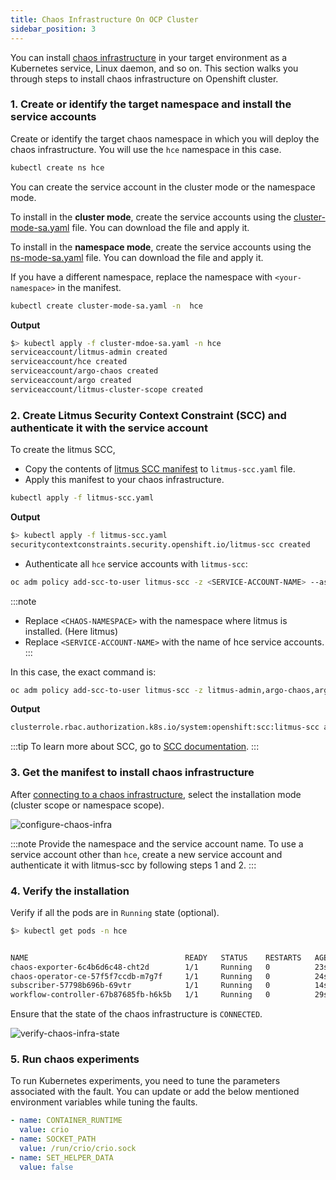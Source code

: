 ```yaml
---
title: Chaos Infrastructure On OCP Cluster
sidebar_position: 3
---
```

You can install [chaos infrastructure](./connect-chaos-infrastructures) in your target environment as a Kubernetes service, Linux daemon, and so on. This section walks you through steps to install chaos infrastructure on Openshift cluster.

### 1. Create or identify the target namespace and install the service accounts

Create or identify the target chaos namespace in which you will deploy the chaos infrastructure.
You will use the `hce` namespace in this case.

```bash
kubectl create ns hce
```

You can create the service account in the cluster mode or the namespace mode.   

To install in the **cluster mode**, create the service accounts using the [cluster-mode-sa.yaml](./static/openshift-installation/cluster-sa.yaml) file. You can download the file and apply it.

To install in the **namespace mode**, create the service accounts using the [ns-mode-sa.yaml](./static/openshift-installation/namespace-sa.yaml) file. You can download the file and apply it.

If you have a different namespace, replace the namespace with `<your-namespace>` in the manifest.

```bash
kubectl create cluster-mode-sa.yaml -n  hce
```

__Output__

```bash
$> kubectl apply -f cluster-mdoe-sa.yaml -n hce
serviceaccount/litmus-admin created
serviceaccount/hce created
serviceaccount/argo-chaos created
serviceaccount/argo created
serviceaccount/litmus-cluster-scope created
```

### 2. Create Litmus Security Context Constraint (SCC) and authenticate it with the service account

To create the litmus SCC,
- Copy the contents of [litmus SCC manifest](./static/openshift-installation/litmus-scc.yaml) to `litmus-scc.yaml` file.
- Apply this manifest to your chaos infrastructure. 

```bash
kubectl apply -f litmus-scc.yaml
```

__Output__

```bash
$> kubectl apply -f litmus-scc.yaml
securitycontextconstraints.security.openshift.io/litmus-scc created
```
- Authenticate all `hce` service accounts with `litmus-scc`:

```bash
oc adm policy add-scc-to-user litmus-scc -z <SERVICE-ACCOUNT-NAME> --as system:admin -n <CHAOS-NAMESPACE>
```

:::note
- Replace `<CHAOS-NAMESPACE>` with the namespace where litmus is installed. (Here litmus)
- Replace `<SERVICE-ACCOUNT-NAME>` with the name of hce service accounts.
:::


In this case, the exact command is:
```bash
oc adm policy add-scc-to-user litmus-scc -z litmus-admin,argo-chaos,argo,litmus-cluster-scope,default,hce --as system:admin -n hce
```

__Output__

```bash
clusterrole.rbac.authorization.k8s.io/system:openshift:scc:litmus-scc added: ["litmus-admin" "argo-chaos" "argo" "litmus-cluster-scope" "default" "hce"]
```

:::tip
To learn more about SCC, go to [SCC documentation](../overview/Security/security-templates/openshift-scc).
:::

### 3. Get the manifest to install chaos infrastructure

After [connecting to a chaos infrastructure](./connect-chaos-infrastructures), select the installation mode (cluster scope or namespace scope).

![configure-chaos-infra](https://user-images.githubusercontent.com/35391335/226420643-6490d8bc-90fc-438e-92cc-f90a736ab374.png)


:::note
Provide the namespace and the service account name. To use a service account other than `hce`, create a new service account and authenticate it with litmus-scc by following steps 1 and 2.
:::

### 4. Verify the installation

Verify if all the pods are in `Running` state (optional).

```bash
$> kubectl get pods -n hce


NAME                                   READY   STATUS    RESTARTS   AGE
chaos-exporter-6c4b6d6c48-cht2d        1/1     Running   0          23s
chaos-operator-ce-57f5f7ccdb-m7g7f     1/1     Running   0          24s
subscriber-57798b696b-69vtr            1/1     Running   0          14s
workflow-controller-67b87685fb-h6k5b   1/1     Running   0          29s
```

Ensure that the state of the chaos infrastructure is `CONNECTED`.

![verify-chaos-infra-state](https://user-images.githubusercontent.com/35391335/226423314-b00555de-c999-42f5-97cb-deea51a81e95.png)

### 5. Run chaos experiments

To run Kubernetes experiments, you need to tune the parameters associated with the fault. You can update or add the below mentioned environment variables while tuning the faults.

```yaml
- name: CONTAINER_RUNTIME
  value: crio
- name: SOCKET_PATH
  value: /run/crio/crio.sock
- name: SET_HELPER_DATA
  value: false
```
